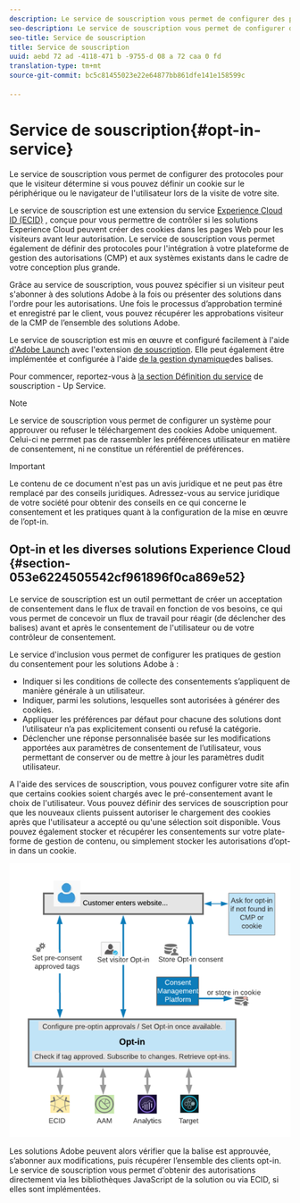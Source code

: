 ```yaml
---
description: Le service de souscription vous permet de configurer des protocoles pour que le visiteur détermine si vous pouvez définir un cookie sur le périphérique ou le navigateur de l'utilisateur lors de la visite de votre site.
seo-description: Le service de souscription vous permet de configurer des protocoles pour que le visiteur détermine si vous pouvez définir un cookie sur le périphérique ou le navigateur de l'utilisateur lors de la visite de votre site.
seo-title: Service de souscription
title: Service de souscription
uuid: aebd 72 ad -4118-471 b -9755-d 08 a 72 caa 0 fd
translation-type: tm+mt
source-git-commit: bc5c81455023e22e64877bb861dfe141e158599c

---
```



# Service de souscription{#opt-in-service}

Le service de souscription vous permet de configurer des protocoles pour que le visiteur détermine si vous pouvez définir un cookie sur le périphérique ou le navigateur de l&#39;utilisateur lors de la visite de votre site.

Le service de souscription est une extension du service [Experience Cloud ID (ECID)](https://marketing.adobe.com/resources/help/en_US/mcvid/) , conçue pour vous permettre de contrôler si les solutions Experience Cloud peuvent créer des cookies dans les pages Web pour les visiteurs avant leur autorisation. Le service de souscription vous permet également de définir des protocoles pour l&#39;intégration à votre plateforme de gestion des autorisations (CMP) et aux systèmes existants dans le cadre de votre conception plus grande.

Grâce au service de souscription, vous pouvez spécifier si un visiteur peut s&#39;abonner à des solutions Adobe à la fois ou présenter des solutions dans l&#39;ordre pour les autorisations. Une fois le processus d’approbation terminé et enregistré par le client, vous pouvez récupérer les approbations visiteur de la CMP de l’ensemble des solutions Adobe.

Le service de souscription est mis en œuvre et configuré facilement à l&#39;aide [d&#39;Adobe Launch](https://docs.adobelaunch.com/) avec l&#39;extension [de souscription](../../implementation-guides/opt-in-service/launch.md). Elle peut également être implémentée et configurée à l&#39;aide [de la gestion dynamique](../../implementation-guides/opt-in-service/optin-dtm.md)des balises.

Pour commencer, reportez-vous à [la section Définition du service](../../implementation-guides/opt-in-service/getting-started.md) de souscription - Up Service.

>[!NOTE]
>
>Le service de souscription vous permet de configurer un système pour approuver ou refuser le téléchargement des cookies Adobe uniquement. Celui-ci ne perrmet pas de rassembler les préférences utilisateur en matière de consentement, ni ne constitue un référentiel de préférences.

>[!IMPORTANT]
>
>Le contenu de ce document n&#39;est pas un avis juridique et ne peut pas être remplacé par des conseils juridiques. Adressez-vous au service juridique de votre société pour obtenir des conseils en ce qui concerne le consentement et les pratiques quant à la configuration de la mise en œuvre de l’opt-in.

## Opt-in et les diverses solutions Experience Cloud {#section-053e6224505542cf961896f0ca869e52}

Le service de souscription est un outil permettant de créer un acceptation de consentement dans le flux de travail en fonction de vos besoins, ce qui vous permet de concevoir un flux de travail pour réagir (de déclencher des balises) avant et après le consentement de l&#39;utilisateur ou de votre contrôleur de consentement.

Le service d&#39;inclusion vous permet de configurer les pratiques de gestion du consentement pour les solutions Adobe à :

* Indiquer si les conditions de collecte des consentements s’appliquent de manière générale à un utilisateur.
* Indiquer, parmi les solutions, lesquelles sont autorisées à générer des cookies.
* Appliquer les préférences par défaut pour chacune des solutions dont l’utilisateur n’a pas explicitement consenti ou refusé la catégorie.
* Déclencher une réponse personnalisée basée sur les modifications apportées aux paramètres de consentement de l’utilisateur, vous permettant de conserver ou de mettre à jour les paramètres dudit utilisateur.

A l&#39;aide des services de souscription, vous pouvez configurer votre site afin que certains cookies soient chargés avec le pré-consentement avant le choix de l&#39;utilisateur. Vous pouvez définir des services de souscription pour que les nouveaux clients puissent autoriser le chargement des cookies après que l&#39;utilisateur a accepté ou qu&#39;une sélection soit disponible. Vous pouvez également stocker et récupérer les consentements sur votre plate-forme de gestion de contenu, ou simplement stocker les autorisations d’opt-in dans un cookie.

![](assets/Opt-in-approval.png)

Les solutions Adobe peuvent alors vérifier que la balise est approuvée, s’abonner aux modifications, puis récupérer l’ensemble des clients opt-in. Le service de souscription vous permet d&#39;obtenir des autorisations directement via les bibliothèques JavaScript de la solution ou via ECID, si elles sont implémentées.
